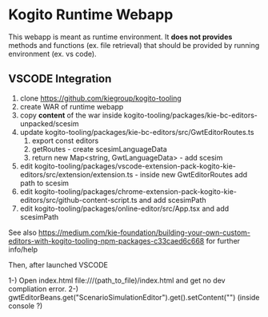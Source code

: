 Kogito Runtime Webapp
==================================

This webapp is meant as runtime environment. It **does not provides** methods and functions (ex. file retrieval) that should be provided by running environment (ex. vs code).

VSCODE Integration
------------------

1. clone https://github.com/kiegroup/kogito-tooling
2. create WAR of runtime webapp
3. copy **content** of the war inside kogito-tooling/packages/kie-bc-editors-unpacked/scesim
4. update kogito-tooling/packages/kie-bc-editors/src/GwtEditorRoutes.ts
    1. export const editors
    2. getRoutes - create scesimLanguageData
    3. return new Map<string, GwtLanguageData> - add scesim
5. edit kogito-tooling/packages/vscode-extension-pack-kogito-kie-editors/src/extension/extension.ts - inside new GwtEditorRoutes add
    path to scesim
6. edit kogito-tooling/packages/chrome-extension-pack-kogito-kie-editors/src/github-content-script.ts and add scesimPath
7. edit kogito-tooling/packages/online-editor/src/App.tsx and add scesimPath

See also https://medium.com/kie-foundation/building-your-own-custom-editors-with-kogito-tooling-npm-packages-c33caed6c668 for further info/help

Then, after launched VSCODE


1-) Open index.html file:///(path_to_file)/index.html
and get no dev compliation error.
2-) gwtEditorBeans.get("ScenarioSimulationEditor").get().setContent("") (inside console ?)


    

